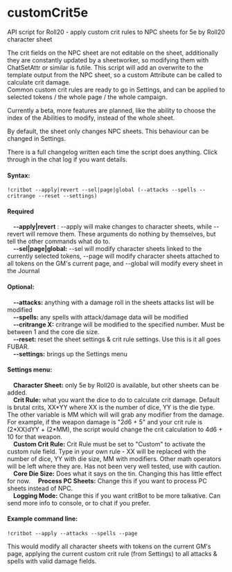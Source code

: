 # customCrit5e
API script for Roll20 - apply custom crit rules to NPC sheets for 5e by Roll20 character sheet

The crit fields on the NPC sheet are not editable on the sheet, additionally they are constantly updated by a sheetworker,
so modifying them with ChatSetAttr or similar is futile. This script will add an overwrite to the template output from the
NPC sheet, so a custom Attribute can be called to calculate crit damage.  
Common custom crit rules are ready to go in Settings, and can be applied to selected tokens / the whole page / the whole
campaign.

Currently a beta, more features are planned, like the ability to choose the index of the Abilities to modify, instead of
the whole sheet.

By default, the sheet only changes NPC sheets. This behaviour can be changed in Settings.

There is a full changelog written each time the script does anything. Click through in the chat log if you want details.

#### Syntax: ####
```
!critbot --apply|revert --sel|page|global (--attacks --spells --critrange --reset --settings)
```
#### Required ####
&emsp;**--apply|revert** : --apply will make changes to character sheets, while --revert will remove them. These arguments 
		do nothing by themselves, but tell the other commands what do to.  
&emsp;**--sel|page|global:** --sel will modify character sheets linked to the currently selected tokens, --page will modify
		character sheets attached to all tokens on the GM's current page, and --global will modify every sheet
		in the Journal


#### Optional: ####  
&emsp;**--attacks:**	anything with a damage roll in the sheets attacks list will be modified  
&emsp;**--spells:**	any spells with attack/damage data will be modified  
&emsp;**--critrange X:**	critrange will be modified to the specified number. Must be between 1 and the core die size.  
&emsp;**--reset:**	reset the sheet settings & crit rule settings. Use this is it all goes FUBAR.  
&emsp;**--settings:**	brings up the Settings menu  
	
	
#### Settings menu: ####  
&emsp;**Character Sheet:**	only 5e by Roll20 is available, but other sheets can be added.   
&emsp;**Crit Rule:**		what you want the dice to do to calculate crit damage. Default is brutal crits,
				XX\*YY where XX is the number of dice, YY is the die type. The other variable is
				MM which will will grab any modifier from the damage. For example, if the weapon
				damage is "2d6 + 5" and your crit rule is (2\*XX)dYY + (2\*MM), the script would
				change the crit calculation to 4d6 + 10 for that weapon.  
&emsp;**Custom Crit Rule:**	Crit Rule must be set to "Custom" to activate the custom rule field. Type in your
				own rule - XX will be replaced with the number of dice, YY with die size, MM with 
				modifiers. Other math operators will be left where they are. Has not been very
				well tested, use with caution.  
&emsp;**Core Die Size:**		Does what it says on the tin. Changing this has little effect for now.
&emsp;**Process PC Sheets:**	Change this if you want to process PC sheets instead of NPC.  
&emsp;**Logging Mode:**		Change this if you want critBot to be more talkative. Can send more info to console,
				or to chat if you prefer.  
		
		
#### Example command line: ####
```
!critbot --apply --attacks --spells --page
```
This would modify all character sheets with tokens on the current GM's page, applying the current custom crit rule
(from Settings) to all attacks & spells with valid damage fields.
